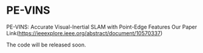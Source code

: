 # PE-VINS
PE-VINS: Accurate Visual-Inertial SLAM with Point-Edge Features 
Our Paper Link(https://ieeexplore.ieee.org/abstract/document/10570337)

The code will be released soon.
